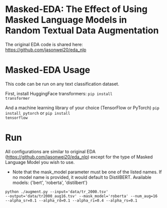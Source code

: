 # Masked-EDA: The Effect of Using Masked Language Models in Random Textual Data Augmentation

The original EDA code is shared here:
https://github.com/jasonwei20/eda_nlp

# Masked-EDA Usage
This code can be run on any text classification dataset.

First, install HuggingFace transformers:
<code>pip install transformer</code>

And a machine learning library of your choice (TensorFlow or PyTorch)
<code>pip install pytorch</code>
or
<code>pip install tensorflow</code>

# Run
All configurations are similar to original EDA (https://github.com/jasonwei20/eda_nlp) except for the type of Masked Language Model you wish to use.
* Note that the mask_model parameter must be one of the listed names. If no model name is provided, it would default to DistilBERT.
Available models: {'bert', 'roberta', 'distilbert'}

<code>python ./augment.py --input='data/tr_2000.tsv' --output='data/tr2000_aug16.tsv' --mask_model='roberta' --num_aug=16 --alpha_sr=0.1 --alpha_rd=0.1 --alpha_ri=0.4 --alpha_rs=0.1</code>
